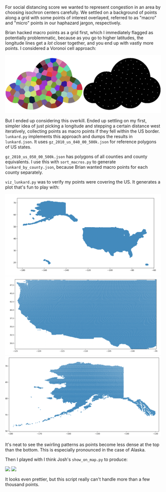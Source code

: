 For social distancing score we wanted to represent congestion in an area by choosing isochron centers carefully. We settled on a background of points along a grid with some points of interest overlayed, referred to as "macro" and "micro" points in our haphazard jargon, respectively.

Brian hacked macro points as a grid first, which I immediately flagged as potentially problemmatic, because as you go to higher latitudes, the longitude lines get a *lot* closer together, and you end up with vastly more points. I considered a Voronoi cell approach:

![](YXuwg.png)

But I ended up considering this overkill. Ended up settling on my first, simpler idea of just picking a longitude and stepping a certain distance west iteratively, collecting points as macro points if they fell within the US border. `lunkard.py` implements this approach and dumps the results in `lunkard.json`. It uses `gz_2010_us_040_00_500k.json` for reference polygons of US states.

`gz_2010_us_050_00_500k.json` has polygons of all counties and county equivalents. I use this with `sort_macros.py` to generate `lunkard_by_county.json`, because Brian wanted macro points for each county separately.

`viz_lunkard.py` was to verify my points were covering the US. It generates a plot that's fun to play with:

![](Screen%20Shot%202020-04-23%20at%2012.05.08%20PM.png)
![](Screen%20Shot%202020-04-23%20at%2012.35.01%20PM.png)
![Alaska](Screen%20Shot%202020-04-23%20at%2012.38.05%20PM.png)

It's neat to see the swirling patterns as points become less dense at the top than the bottom. This is especially pronounced in the case of Alaska.

Then I played with I think Josh's `show_on_map.py` to produce:

![](Screen%20Shot%202020-04-23%20at%201.06.08%20PM)
![](Screen%20Shot%202020-04-23%20at%201.08.54%20PM)

It looks even prettier, but this script really can't handle more than a few thousand points.
